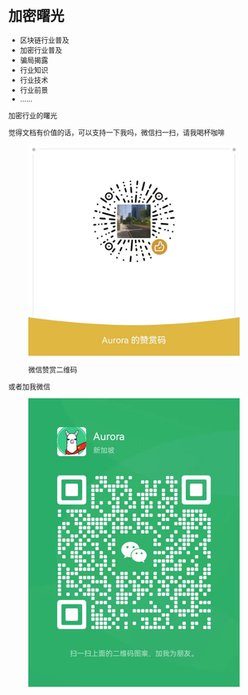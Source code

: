 # 加密曙光

* 区块链行业普及
* 加密行业普及
* 骗局揭露
* 行业知识
* 行业技术
* 行业前景
* ......

加密行业的曙光

觉得文档有价值的话，可以支持一下我吗，微信扫一扫，请我喝杯咖啡

<figure><img src=".gitbook/assets/image (6).png" alt=""><figcaption><p>微信赞赏二维码</p></figcaption></figure>

或者加我微信

<figure><img src=".gitbook/assets/image (5).png" alt=""><figcaption></figcaption></figure>
